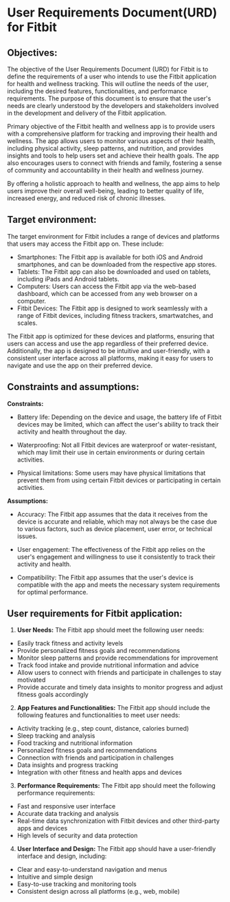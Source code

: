 # **User Requirements Document(URD) for Fitbit**

## **Objectives:**

The objective of the User Requirements Document (URD) for Fitbit is to define the requirements of a user who intends to use the Fitbit application for health and wellness tracking. This will outline the needs of the user, including the desired features, functionalities, and performance requirements. The purpose of this document is to ensure that the user's needs are clearly understood by the developers and stakeholders involved in the development and delivery of the Fitbit application.

Primary objective of the Fitbit health and wellness app is to provide users with a comprehensive platform for tracking and improving their health and wellness. The app allows users to monitor various aspects of their health, including physical activity, sleep patterns, and nutrition, and provides insights and tools to help users set and achieve their health goals. The app also encourages users to connect with friends and family, fostering a sense of community and accountability in their health and wellness journey.

By offering a holistic approach to health and wellness, the app aims to help users improve their overall well-being, leading to better quality of life, increased energy, and reduced risk of chronic illnesses.

## **Target environment:**

The target environment for Fitbit includes a range of devices and platforms that users may access the Fitbit app on. These include:

-   Smartphones: The Fitbit app is available for both iOS and Android smartphones, and can be downloaded from the respective app stores.
-   Tablets: The Fitbit app can also be downloaded and used on tablets, including iPads and Android tablets.
-   Computers: Users can access the Fitbit app via the web-based dashboard, which can be accessed from any web browser on a computer.
-   Fitbit Devices: The Fitbit app is designed to work seamlessly with a range of Fitbit devices, including fitness trackers, smartwatches, and scales.

The Fitbit app is optimized for these devices and platforms, ensuring that users can access and use the app regardless of their preferred device. Additionally, the app is designed to be intuitive and user-friendly, with a consistent user interface across all platforms, making it easy for users to navigate and use the app on their preferred device.

## **Constraints and assumptions:**

**Constraints:**

-   Battery life: Depending on the device and usage, the battery life of Fitbit devices may be limited, which can affect the user's ability to track their activity and health throughout the day.

-   Waterproofing: Not all Fitbit devices are waterproof or water-resistant, which may limit their use in certain environments or during certain activities.

-   Physical limitations: Some users may have physical limitations that prevent them from using certain Fitbit devices or participating in certain activities.

**Assumptions:**

-   Accuracy: The Fitbit app assumes that the data it receives from the device is accurate and reliable, which may not always be the case due to various factors, such as device placement, user error, or technical issues.

-   User engagement: The effectiveness of the Fitbit app relies on the user's engagement and willingness to use it consistently to track their activity and health.

-   Compatibility: The Fitbit app assumes that the user's device is compatible with the app and meets the necessary system requirements for optimal performance.

## **User requirements for Fitbit application:**

1.  **User Needs:**
The Fitbit app should meet the following user needs:

-   Easily track fitness and activity levels
-   Provide personalized fitness goals and recommendations
-   Monitor sleep patterns and provide recommendations for improvement
-   Track food intake and provide nutritional information and advice
-   Allow users to connect with friends and participate in challenges to stay motivated
-   Provide accurate and timely data insights to monitor progress and adjust fitness goals accordingly

2.  **App Features and Functionalities:**
The Fitbit app should include the following features and functionalities to meet user needs:

-   Activity tracking (e.g., step count, distance, calories burned)
-   Sleep tracking and analysis
-   Food tracking and nutritional information
-   Personalized fitness goals and recommendations
-   Connection with friends and participation in challenges
-   Data insights and progress tracking
-   Integration with other fitness and health apps and devices

3.  **Performance Requirements:**
The Fitbit app should meet the following performance requirements:

-   Fast and responsive user interface
-   Accurate data tracking and analysis
-   Real-time data synchronization with Fitbit devices and other third-party apps and devices
-   High levels of security and data protection

4.  **User Interface and Design:**
The Fitbit app should have a user-friendly interface and design, including:

-   Clear and easy-to-understand navigation and menus
-   Intuitive and simple design
-   Easy-to-use tracking and monitoring tools
-   Consistent design across all platforms (e.g., web, mobile)

